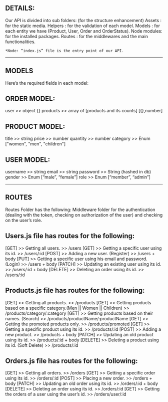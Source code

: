 DETAILS:
------------------------------------------------------------
Our API is divided into sub folders: (for the structure enhancement)
Assets : for the static media.
Helpers : for the validation of each model.
Models : for each entity we have (Product, User, Order and OrderStatus).
Node modules: for the installed packages.
Routes : for the middlewares and the main functionalities.

	*Node: “index.js” file is the entry point of our API.
  
-----------------------------------------------------------------------

MODELS
------------------------------------------------------------
Here’s the required fields in each model:

ORDER MODEL:
------------
user >> object {}
products >> array of [products and its counts]  [{},number]

PRODUCT MODEL:
--------------
title >> string
price >> number
quantity >> number
category >> Enum ["women", "men", "children"]

USER MODEL:
-----------
username >> string
email >> string
password >> String (hashed in db)
gender >> Enum [“male”, “female”]
role >> Enum [“member”, “admin”]

-----------------------------------------------------------------------

ROUTES
------------------------------------------------------------
Routes Folder has the following:
Middleware folder for the authentication (dealing with the token, checking on authorization of the user) and checking on the user’s role.

 Users.js file has routes for the following:	
 -------------------------------------------
[GET] >> Getting all users. >> /users
[GET] >> Getting a specific user using its id. >> /users/:id
[POST] >> Adding a new user. (Register) >> /users + body
[PUT] >> Getting a specific user using his email and password. (Login) >> /users + body
[PATCH] >> Updating an existing user using its id. >> /users/:id + body
[DELETE] >> Deleting an order using its id. >> /users/:id

 Products.js file has routes for the following:	
 ----------------------------------------------
[GET] >> Getting all products. >> /products
[GET] >> Getting products based on a specific category.(Men || Women || Children) >> /products/category/:category
[GET] >> Getting products based on their names. (Search) >> /products/productName/:productName
[GET] >> Getting the promoted products only. >> /products/promoted
[GET] >> Getting a specific product using its id. >> /products/:id
[POST] >> Adding a new product.	>> /products + body
[PATCH] >> Updating an old product using its id. >> /products/:id + body
[DELETE] >> Deleting a product using its id. (Soft Delete) >> /products/:id	

 Orders.js file has routes for the following:
 -------------------------------------------
[GET] >> Getting all orders. >> /orders
[GET] >> Getting a specific order using its id. >> /orders/:id
[POST] >> Placing a new order. >> /orders + body
[PATCH] >> Updating an old order using its id. >> /orders/:id + body
[DELETE] >> Deleting an order using its id. >> /orders/:id
[GET] >> Getting the orders of a user using the user’s id. >> /orders/user/:id

